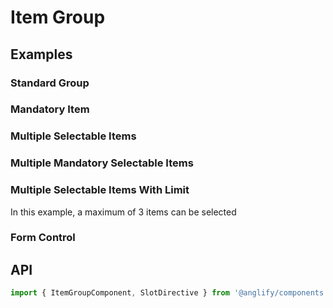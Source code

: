 # Item Group

<app-references
issues="https://github.com/valentingavran/anglify/labels/component%3A%20Item%20Group"
bundle-size="https://bundlephobia.com/package/@anglify/components@latest"/>

## Examples

### Standard Group

<app-code-example component="item-group" example="default"></app-code-example>

### Mandatory Item

<app-code-example component="item-group" example="mandatory"></app-code-example>

### Multiple Selectable Items

<app-code-example component="item-group" example="multiple"></app-code-example>

### Multiple Mandatory Selectable Items

<app-code-example component="item-group" example="multiple-mandatory"></app-code-example>

### Multiple Selectable Items With Limit

In this example, a maximum of 3 items can be selected
<app-code-example component="item-group" example="max"></app-code-example>

### Form Control

<app-code-example component="item-group" example="form-control"></app-code-example>

## API

```typescript
import { ItemGroupComponent, SlotDirective } from '@anglify/components';
```

<app-inputs-table components="ItemGroupComponent"></app-inputs-table>
